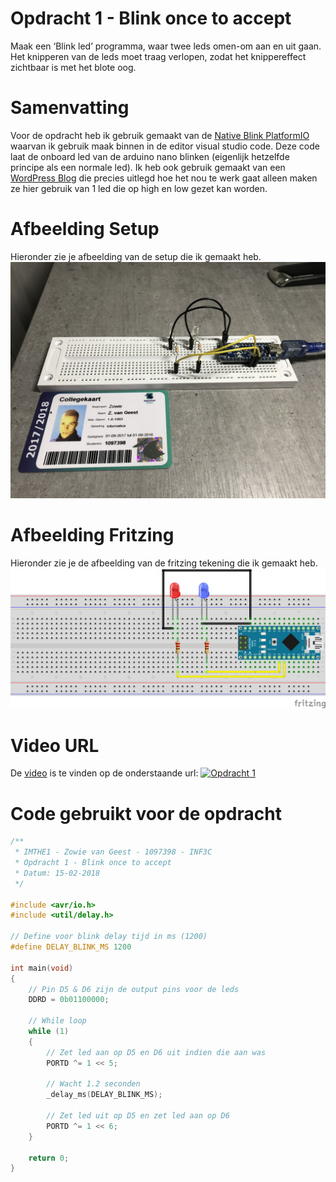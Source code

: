 # Opdracht 1 - Blink once to accept

Maak	een	‘Blink	led’	programma,	waar	twee	leds	omen-om aan	 en	 uit	 gaan.	 Het	 knipperen	 van	 de	 leds moet	traag	verlopen,	zodat	het	knippereffect	zichtbaar is	met	het	blote	oog.

# Samenvatting

Voor de opdracht heb ik gebruik gemaakt van de [Native Blink PlatformIO] waarvan ik gebruik maak binnen in de editor visual studio code. Deze code laat de onboard led van de arduino nano blinken (eigenlijk hetzelfde principe als een normale led). Ik heb ook gebruik gemaakt van een [WordPress Blog] die precies uitlegd hoe het nou te werk gaat alleen maken ze hier gebruik van 1 led die op high en low gezet kan worden. 

# Afbeelding Setup

Hieronder zie je afbeelding van de setup die ik gemaakt heb.
[![Opdracht 1 - Setup](https://github.com/zowie93/IMTHE1/blob/master/opdrachten/opdracht_1/assets/img/opdracht1_setup.JPG?raw=true)](https://github.com/zowie93/IMTHE1/blob/master/opdrachten/opdracht_1/assets/img/opdracht1_setup.JPG?raw=true)


# Afbeelding Fritzing

Hieronder zie je de afbeelding van de fritzing tekening die ik gemaakt heb.
[![Opdracht 1 - Fritzing](https://github.com/zowie93/IMTHE1/blob/master/opdrachten/opdracht_1/assets/img/opdracht1_fritzing_bb.png?raw=true)](https://github.com/zowie93/IMTHE1/blob/master/opdrachten/opdracht_1/assets/img/opdracht1_fritzing_bb.png?raw=true)

# Video URL

De [video] is te vinden op de onderstaande url:
[![Opdracht 1](https://img.youtube.com/vi/ttEtQj9GnBg/maxresdefault.jpg)](https://www.youtube.com/watch?v=ttEtQj9GnBg)

# Code gebruikt voor de opdracht
```c
/**
 * IMTHE1 - Zowie van Geest - 1097398 - INF3C
 * Opdracht 1 - Blink once to accept
 * Datum: 15-02-2018
 */

#include <avr/io.h>
#include <util/delay.h>

// Define voor blink delay tijd in ms (1200)
#define DELAY_BLINK_MS 1200

int main(void)
{
    // Pin D5 & D6 zijn de output pins voor de leds
    DDRD = 0b01100000;

    // While loop
    while (1)
    {
        // Zet led aan op D5 en D6 uit indien die aan was
        PORTD ^= 1 << 5;

        // Wacht 1.2 seconden
        _delay_ms(DELAY_BLINK_MS);

        // Zet led uit op D5 en zet led aan op D6
        PORTD ^= 1 << 6;
    }

    return 0;
}
```

[WordPress Blog]: <https://balau82.wordpress.com/2011/03/29/programming-arduino-uno-in-pure-c/>
[Native Blink PlatformIO]: <https://github.com/platformio/platform-atmelavr/tree/develop/examples/native-blink>
[video]: <https://youtu.be/ttEtQj9GnBg>
